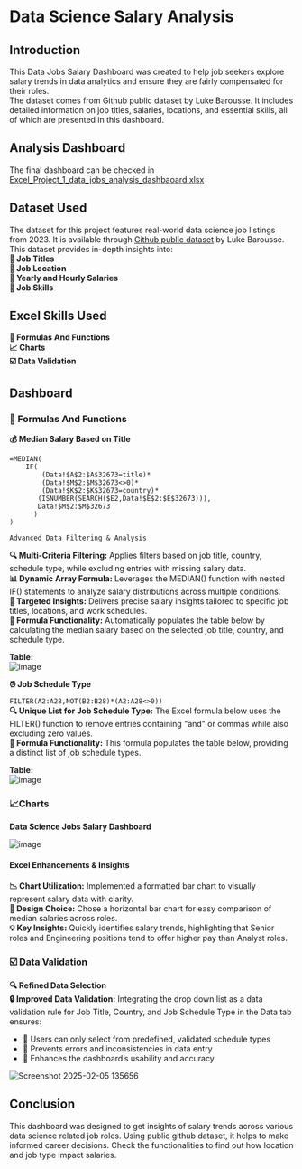 # Data Science Salary Analysis

## Introduction
This Data Jobs Salary Dashboard was created to help job seekers explore salary trends in data analytics and ensure they are fairly compensated for their roles.  
The dataset comes from Github public dataset by Luke Barousse. It includes detailed information on job titles, salaries, locations, and essential skills, all of which are presented in this dashboard.  
## Analysis Dashboard
The final dashboard can be checked in [Excel_Project_1_data_jobs_analysis_dashbaoard.xlsx](Excel_Project_1_data_jobs_analysis_dashbaoard.xlsx)
## Dataset Used
The dataset for this project features real-world data science job listings from 2023. It is available through [Github public dataset](https://github.com/lukebarousse/Excel_Data_Analytics_Course/tree/main/0_Resources/Datasets) by Luke Barousse. This dataset provides in-depth insights into:  
**:construction_worker: Job Titles**  
**:round_pushpin: Job Location**  
**:money_with_wings: Yearly and Hourly Salaries**  
**:wrench: Job Skills**  
## Excel Skills Used  
**:bookmark_tabs: Formulas And Functions**  
**:chart_with_upwards_trend: Charts**  
**:ballot_box_with_check: Data Validation**  

## Dashboard  
### :bookmark_tabs: Formulas And Functions
**💰 Median Salary Based on Title**
```
=MEDIAN(
    IF(
        (Data!$A$2:$A$32673=title)*
        (Data!$M$2:$M$32673<>0)*
        (Data!$K$2:$K$32673=country)*
       (ISNUMBER(SEARCH($E2,Data!$E$2:$E$32673))),
       Data!$M$2:$M$32673
      )
)
```
    Advanced Data Filtering & Analysis  
   **🔍 Multi-Criteria Filtering:** Applies filters based on job title, country, schedule type, while excluding entries with missing salary data.  
   **📊 Dynamic Array Formula:** Leverages the MEDIAN() function with nested IF() statements to analyze salary distributions across multiple conditions.  
   **🎯 Targeted Insights:** Delivers precise salary insights tailored to specific job titles, locations, and work schedules.  
   **🔢 Formula Functionality:** Automatically populates the table below by calculating the median salary based on the selected job title, country, and schedule type.  

**Table:**  
![image](https://github.com/user-attachments/assets/366b9e51-203b-43cd-8c88-b4489e48d2eb)

**⏰ Job Schedule Type**  

` FILTER(A2:A28,NOT(B2:B28)*(A2:A28<>0)) `  
    **🔍 Unique List for Job Schedule Type:** The Excel formula below uses the FILTER() function to remove entries containing "and" or commas while also excluding zero values.  
    **🔢 Formula Functionality:** This formula populates the table below, providing a distinct list of job schedule types.  

**Table:**   
![image](https://github.com/user-attachments/assets/7e8353d6-a5ee-485c-bb3c-2ba1b822395a)

### :chart_with_upwards_trend:Charts
**Data Science Jobs Salary Dashboard**

![image](https://github.com/user-attachments/assets/c2d6c255-73d2-41ec-bd34-426988eee6b0)
#### Excel Enhancements & Insights  
**📉 Chart Utilization:** Implemented a formatted bar chart to visually represent salary data with clarity.  
**🎨 Design Choice:** Chose a horizontal bar chart for easy comparison of median salaries across roles.  
**💡 Key Insights:** Quickly identifies salary trends, highlighting that Senior roles and Engineering positions tend to offer higher pay than Analyst roles.  

### :ballot_box_with_check: Data Validation

**🔍 Refined Data Selection**  
**🔒 Improved Data Validation:** Integrating the drop down list as a data validation rule for Job Title, Country, and Job Schedule Type in the Data tab ensures:  
  - 🎯 Users can only select from predefined, validated schedule types  
  - 🚫 Prevents errors and inconsistencies in data entry  
  - 👥 Enhances the dashboard’s usability and accuracy  

![Screenshot 2025-02-05 135656](https://github.com/user-attachments/assets/d0436e11-fb29-4590-986c-79cbc3c78566)

## Conclusion

This dashboard was designed to get insights of salary trends across various data science related job roles.
Using public github dataset, it helps to make informed career decisions. Check the functionalities to find out how location and job type impact salaries.
